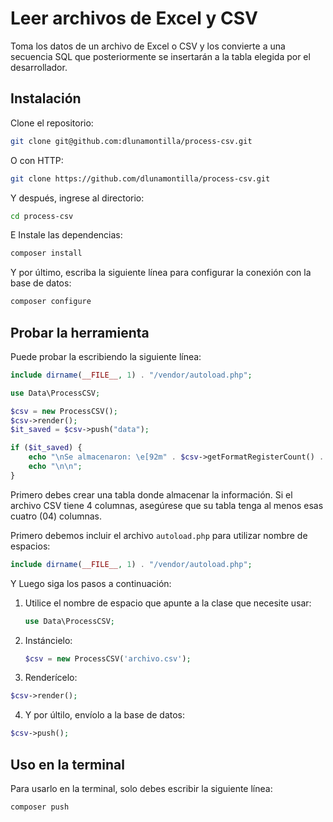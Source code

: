 # Leer archivos de Excel y CSV

Toma los datos de un archivo de Excel o CSV y los convierte a una secuencia SQL que posteriormente se insertarán a la tabla elegida por el desarrollador.

## Instalación

Clone el repositorio:

```bash
git clone git@github.com:dlunamontilla/process-csv.git
```

O con HTTP:

```bash
git clone https://github.com/dlunamontilla/process-csv.git
```

Y después, ingrese al directorio:

```bash
cd process-csv
```

E Instale las dependencias:

```bash
composer install
```

Y por último, escriba la siguiente línea para configurar la conexión con la base de datos:

```bash
composer configure
```

## Probar la herramienta

Puede probar la escribiendo la siguiente línea:

```php
include dirname(__FILE__, 1) . "/vendor/autoload.php";

use Data\ProcessCSV;

$csv = new ProcessCSV();
$csv->render();
$it_saved = $csv->push("data");

if ($it_saved) {
    echo "\nSe almacenaron: \e[92m" . $csv->getFormatRegisterCount() . "\e[93m registros a la tabla " . $csv->getTable();
    echo "\n\n";
}
```

Primero debes crear una tabla donde almacenar la información. Si el archivo CSV tiene 4 columnas, asegúrese que su tabla tenga al menos esas cuatro (04) columnas.

Primero debemos incluir el archivo `autoload.php` para utilizar nombre de espacios:

```php
include dirname(__FILE__, 1) . "/vendor/autoload.php";
```

Y Luego siga los pasos a continuación:

1. Utilice el nombre de espacio que apunte a la clase que necesite usar:

    ```php
    use Data\ProcessCSV;
    ```

2. Instáncielo:

    ```php
    $csv = new ProcessCSV('archivo.csv');
    ```

3. Renderícelo:

```php
$csv->render();
```

4. Y por últilo, envíolo a la base de datos:

```php
$csv->push();
```

## Uso en la terminal

Para usarlo en la terminal, solo debes escribir la siguiente línea:

```php
composer push
```
